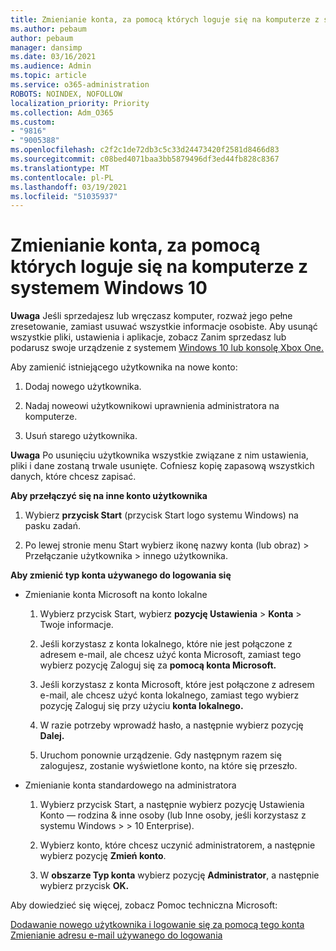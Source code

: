 ```yaml
---
title: Zmienianie konta, za pomocą których loguje się na komputerze z systemem Windows 10
ms.author: pebaum
author: pebaum
manager: dansimp
ms.date: 03/16/2021
ms.audience: Admin
ms.topic: article
ms.service: o365-administration
ROBOTS: NOINDEX, NOFOLLOW
localization_priority: Priority
ms.collection: Adm_O365
ms.custom:
- "9816"
- "9005388"
ms.openlocfilehash: c2f2c1de72db3c5c33d24473420f2581d8466d83
ms.sourcegitcommit: c08bed4071baa3bb5879496df3ed44fb828c8367
ms.translationtype: MT
ms.contentlocale: pl-PL
ms.lasthandoff: 03/19/2021
ms.locfileid: "51035937"
---
```

# <a name="change-the-account-you-use-to-sign-in-to-your-windows-10-pc"></a>Zmienianie konta, za pomocą których loguje się na komputerze z systemem Windows 10

**Uwaga** Jeśli sprzedajesz lub wręczasz komputer, rozważ jego pełne zresetowanie, zamiast usuwać wszystkie informacje osobiste. Aby usunąć wszystkie pliki, ustawienia i aplikacje, zobacz Zanim sprzedasz lub podarusz swoje urządzenie z systemem [Windows 10 lub konsolę Xbox One.](https://support.microsoft.com/help/10547/microsoft-account-selling-gifting-windows-10-device-xbox-one)

Aby zamienić istniejącego użytkownika na nowe konto:

1. Dodaj nowego użytkownika.

1. Nadaj noweowi użytkownikowi uprawnienia administratora na komputerze.

1. Usuń starego użytkownika.

**Uwaga** Po usunięciu użytkownika wszystkie związane z nim ustawienia, pliki i dane zostaną trwale usunięte. Cofniesz kopię zapasową wszystkich danych, które chcesz zapisać.

**Aby przełączyć się na inne konto użytkownika**

1. Wybierz **przycisk Start** (przycisk Start logo systemu Windows) na pasku zadań. 

1. Po lewej stronie menu Start wybierz ikonę nazwy konta (lub obraz) > Przełączanie użytkownika > innego użytkownika.

**Aby zmienić typ konta używanego do logowania się**

- Zmienianie konta Microsoft na konto lokalne

    1. Wybierz przycisk Start, wybierz **pozycję Ustawienia**  >  **Konta** > Twoje informacje.

    1. Jeśli korzystasz z konta lokalnego, które nie jest połączone z adresem e-mail, ale chcesz użyć konta Microsoft, zamiast tego wybierz pozycję Zaloguj się za **pomocą konta Microsoft.**

    1. Jeśli korzystasz z konta Microsoft, które jest połączone z adresem e-mail, ale chcesz użyć konta lokalnego, zamiast tego wybierz pozycję Zaloguj się przy użyciu **konta lokalnego.**

    1. W razie potrzeby wprowadź hasło, a następnie wybierz pozycję **Dalej.**

    1. Uruchom ponownie urządzenie. Gdy następnym razem się zalogujesz, zostanie wyświetlone konto, na które się przeszło.

- Zmienianie konta standardowego na administratora

    1. Wybierz przycisk Start, a następnie wybierz pozycję Ustawienia Konto — rodzina & inne osoby (lub Inne osoby, jeśli korzystasz z systemu Windows  >    >   10 Enterprise).

    1. Wybierz konto, które chcesz uczynić administratorem, a następnie wybierz pozycję **Zmień konto**.

    1. W **obszarze Typ konta** wybierz pozycję **Administrator**, a następnie wybierz przycisk **OK.**

Aby dowiedzieć się więcej, zobacz Pomoc techniczna Microsoft:

[Dodawanie nowego użytkownika i logowanie się za pomocą tego konta](https://support.microsoft.com/windows/add-or-remove-accounts-on-your-pc-104dc19f-6430-4b49-6a2b-e4dbd1dcdf32) 
 [Zmienianie adresu e-mail używanego do logowania](https://support.microsoft.com/account-billing/change-the-email-address-or-phone-number-for-your-microsoft-account-761a662d-8032-88f4-03f3-c9ba8ba0e00b)
